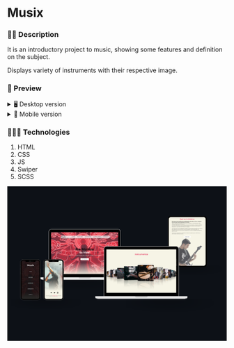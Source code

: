 # Musix

### ✍🏻 Description

It is an introductory project to music, showing some features and definition on the subject.

Displays variety of instruments with their respective image.

### 🎨 Preview

<details>
    <summary>🖥 Desktop version</summary>

![](./assets/Musix.png)

</details>

<details>
    <summary>📱 Mobile version</summary>

![](./assets/Mobile.png)

</details>

### 👩🏻‍💻 Technologies

1. HTML
2. CSS
3. JS
4. Swiper
5. SCSS

![Image text](https://github.com/CristhianCM/Musix/blob/main/assets/Photo_and_Realme/Musix_Finish.png)
